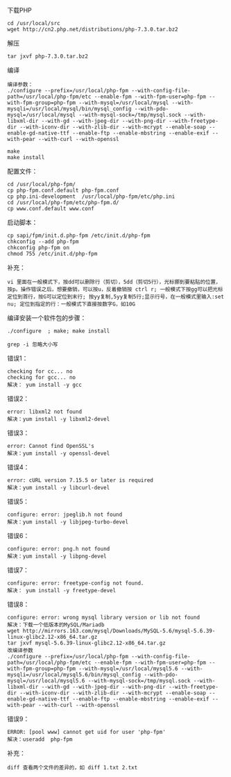 
下载PHP

	cd /usr/local/src
	wget http://cn2.php.net/distributions/php-7.3.0.tar.bz2

解压

	tar jxvf php-7.3.0.tar.bz2

编译

	编译参数：
	./configure --prefix=/usr/local/php-fpm --with-config-file-path=/usr/local/php-fpm/etc --enable-fpm --with-fpm-user=php-fpm --with-fpm-group=php-fpm --with-mysql=/usr/local/mysql --with-mysqli=/usr/local/mysql/bin/mysql_config --with-pdo-mysql=/usr/local/mysql --with-mysql-sock=/tmp/mysql.sock --with-libxml-dir --with-gd --with-jpeg-dir --with-png-dir --with-freetype-dir --with-iconv-dir --with-zlib-dir --with-mcrypt --enable-soap --enable-gd-native-ttf --enable-ftp --enable-mbstring --enable-exif --with-pear --with-curl --with-openssl

	make
	make install 

配置文件：

	cd /usr/local/php-fpm/
	cp php-fpm.conf.default php-fpm.conf
	cp php.ini-development  /usr/local/php-fpm/etc/php.ini
	cd /usr/local/php-fpm/etc/php-fpm.d/
	cp www.conf.default www.conf
	
启动脚本：

	cp sapi/fpm/init.d.php-fpm /etc/init.d/php-fpm
	chkconfig --add php-fpm
	chkconfig php-fpm on
	chmod 755 /etc/init.d/php-fpm 

补充：

	vi 里面在一般模式下，按dd可以删除行（剪切），5dd（剪切5行），光标挪到要粘贴的位置，按p。操作错误之后，想要撤销，可以按u，反着撤销按 ctrl r; 一般模式下按gg可以把光标定位到首行，按G可以定位到末行; 按yy复制,5yy复制5行;显示行号，在一般模式里输入:set nu; 定位到指定的行：一般模式下直接按数字G，如10G



编译安装一个软件包的步骤：

	./configure  ; make; make install 

	grep -i 忽略大小写

错误1：

	checking for cc... no
	checking for gcc... no
	解决： yum install -y gcc

错误2：
	
	error: libxml2 not found
	解决：yum install -y libxml2-devel

错误3：
	
	error: Cannot find OpenSSL's
	解决：yum install -y openssl-devel

错误4：

	error: cURL version 7.15.5 or later is required 
	解决：yum install -y libcurl-devel

错误5：

	configure: error: jpeglib.h not found
	解决：yum install -y libjpeg-turbo-devel

错误6：

	configure: error: png.h not found
	解决：yum install -y libpng-devel

错误7：

	configure: error: freetype-config not found.
	解决： yum install -y freetype-devel


错误8：
	
	configure: error: wrong mysql library version or lib not found
	解决：下载一个低版本的MySQL/Mariadb
	wget http://mirrors.163.com/mysql/Downloads/MySQL-5.6/mysql-5.6.39-linux-glibc2.12-x86_64.tar.gz
	tar jxvf mysql-5.6.39-linux-glibc2.12-x86_64.tar.gz
	改编译参数
	./configure --prefix=/usr/local/php-fpm --with-config-file-path=/usr/local/php-fpm/etc --enable-fpm --with-fpm-user=php-fpm --with-fpm-group=php-fpm --with-mysql=/usr/local/mysql5.6 --with-mysqli=/usr/local/mysql5.6/bin/mysql_config --with-pdo-mysql=/usr/local/mysql5.6 --with-mysql-sock=/tmp/mysql.sock --with-libxml-dir --with-gd --with-jpeg-dir --with-png-dir --with-freetype-dir --with-iconv-dir --with-zlib-dir --with-mcrypt --enable-soap --enable-gd-native-ttf --enable-ftp --enable-mbstring --enable-exif --with-pear --with-curl --with-openssl

错误9：
	
	ERROR: [pool www] cannot get uid for user 'php-fpm'
	解决：useradd  php-fpm


补充：

	diff 查看两个文件的差异的，如 diff 1.txt 2.txt 
